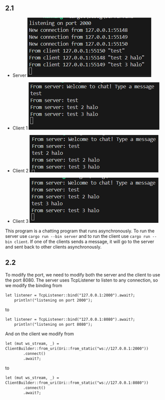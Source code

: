 ## 2.1

- Server
![alt text](2.1.1.png)


- Client 1
![alt text](2.1.2.png)

- Client 2
 ![alt text](2.1.3.png)

- Client 3
 ![alt text](2.1.4.png)

This program is a chatting program that runs asynchronously. To run the server use `cargo run --bin server` and to run the client use `cargo run --bin client`. If one of the clients sends a message, it will go to the server and sent back to other clients asynchronously.

## 2.2

To modify the port, we need to modify both the server and the client to use the port 8080. The server uses TcpListener to listen to any connection, so we modify the binding from 

```    
let listener = TcpListener::bind("127.0.0.1:2000").await?;
    println!("listening on port 2000");
```

to

```    
let listener = TcpListener::bind("127.0.0.1:8080").await?;
    println!("listening on port 8080");
```

And on the client we modify from

```
let (mut ws_stream, _) = ClientBuilder::from_uri(Uri::from_static("ws://127.0.0.1:2000"))
        .connect()
        .await?;
```

to 

```
let (mut ws_stream, _) = ClientBuilder::from_uri(Uri::from_static("ws://127.0.0.1:8080"))
        .connect()
        .await?;
```